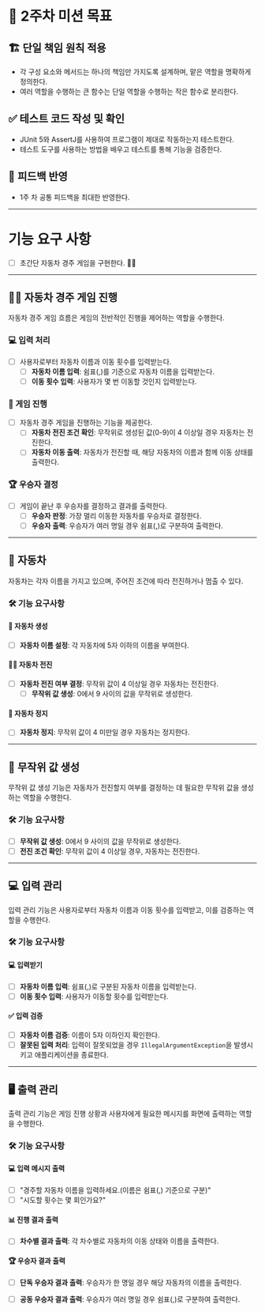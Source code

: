 # 🎯 2주차 미션 목표

## 🏗️ 단일 책임 원칙 적용
- 각 구성 요소와 메서드는 하나의 책임만 가지도록 설계하며, 맡은 역할을 명확하게 정의한다.
- 여러 역할을 수행하는 큰 함수는 단일 역할을 수행하는 작은 함수로 분리한다.


## ✅ 테스트 코드 작성 및 확인
- JUnit 5와 AssertJ를 사용하여 프로그램이 제대로 작동하는지 테스트한다.
- 테스트 도구를 사용하는 방법을 배우고 테스트를 통해 기능을 검증한다.

## 🔄 피드백 반영
- 1주 차 공통 피드백을 최대한 반영한다.

---

# 기능 요구 사항
- [ ] 초간단 자동차 경주 게임을 구현한다. 🚗🏁

---

## 👨‍✈️ 자동차 경주 게임 진행

자동차 경주 게임 흐름은 게임의 전반적인 진행을 제어하는 역할을 수행한다.

### 💻  입력 처리
- [ ] 사용자로부터 자동차 이름과 이동 횟수를 입력받는다.
  - [ ] **자동차 이름 입력**: 쉼표(,)를 기준으로 자동차 이름을 입력받는다.
  - [ ] **이동 횟수 입력**: 사용자가 몇 번 이동할 것인지 입력받는다.

### 🏁 게임 진행
- [ ] 자동차 경주 게임을 진행하는 기능을 제공한다.
  - [ ] **자동차 전진 조건 확인**: 무작위로 생성된 값(0-9)이 4 이상일 경우 자동차는 전진한다.
  - [ ] **자동차 이동 출력**: 자동차가 전진할 때, 해당 자동차의 이름과 함께 이동 상태를 출력한다.

### 🏆 우승자 결정
- [ ] 게임이 끝난 후 우승자를 결정하고 결과를 출력한다.
  - [ ] **우승자 판정**: 가장 멀리 이동한 자동차를 우승자로 결정한다.
  - [ ] **우승자 출력**: 우승자가 여러 명일 경우 쉼표(,)로 구분하여 출력한다.

---

## 🚙 자동차

자동차는 각자 이름을 가지고 있으며, 주어진 조건에 따라 전진하거나 멈출 수 있다.

### 🛠️ 기능 요구사항

#### 🚗 자동차 생성
- [ ] **자동차 이름 설정**: 각 자동차에 5자 이하의 이름을 부여한다.

#### 🚗💨 자동차 전진
- [ ] **자동차 전진 여부 결정**: 무작위 값이 4 이상일 경우 자동차는 전진한다.
  - [ ] **무작위 값 생성**: 0에서 9 사이의 값을 무작위로 생성한다.

#### 🚦 자동차 정지
- [ ] **자동차 정지**: 무작위 값이 4 미만일 경우 자동차는 정지한다.

---

## 🎲 무작위 값 생성

무작위 값 생성 기능은 자동차가 전진할지 여부를 결정하는 데 필요한 무작위 값을 생성하는 역할을 수행한다.

### 🛠️ 기능 요구사항

- [ ] **무작위 값 생성**: 0에서 9 사이의 값을 무작위로 생성한다.
- [ ] **전진 조건 확인**: 무작위 값이 4 이상일 경우, 자동차는 전진한다.

---

## 💻 입력 관리

입력 관리 기능은 사용자로부터 자동차 이름과 이동 횟수를 입력받고, 이를 검증하는 역할을 수행한다.

### 🛠️ 기능 요구사항

#### 💻 입력받기
- [ ] **자동차 이름 입력**: 쉼표(,)로 구분된 자동차 이름을 입력받는다.
- [ ] **이동 횟수 입력**: 사용자가 이동할 횟수를 입력받는다.

#### ✅ 입력 검증
- [ ] **자동차 이름 검증**: 이름이 5자 이하인지 확인한다.
- [ ] **잘못된 입력 처리**: 입력이 잘못되었을 경우 `IllegalArgumentException`을 발생시키고 애플리케이션을 종료한다.

---

## 🖥️ 출력 관리

출력 관리 기능은 게임 진행 상황과 사용자에게 필요한 메시지를 화면에 출력하는 역할을 수행한다.

### 🛠️ 기능 요구사항

#### 💻 입력 메시지 출력
- [ ] "경주할 자동차 이름을 입력하세요.(이름은 쉼표(,) 기준으로 구분)"
- [ ] "시도할 횟수는 몇 회인가요?"

#### 📊 진행 결과 출력
- [ ] **차수별 결과 출력**: 각 차수별로 자동차의 이동 상태와 이름을 출력한다.

#### 🏆 우승자 결과 출력
- [ ] **단독 우승자 결과 출력**: 우승자가 한 명일 경우 해당 자동차의 이름을 출력한다.
- [ ] **공동 우승자 결과 출력**: 우승자가 여러 명일 경우 쉼표(,)로 구분하여 출력한다.



